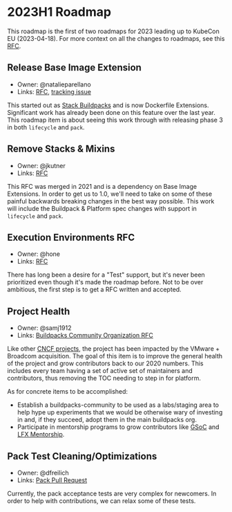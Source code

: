 # 2023H1 Roadmap

This roadmap is the first of two roadmaps for 2023 leading up to KubeCon EU (2023-04-18). For more context on all the changes to roadmaps, see this [RFC](https://github.com/buildpacks/rfcs/blob/main/text/0118-2023H1-roadmap.md).

## Release Base Image Extension
* Owner: @natalieparellano 
* Links: [RFC](https://github.com/buildpacks/rfcs/blob/main/text/0105-dockerfiles.md), [tracking issue](https://github.com/buildpacks/rfcs/issues/224)

This started out as [Stack Buildpacks](https://github.com/buildpacks/rfcs/blob/main/text/0069-stack-buildpacks.md) and is now Dockerfile Extensions. Significant work has already been done on this feature over the last year. This roadmap item is about seeing this work through with releasing phase 3 in both `lifecycle` and `pack`.

## Remove Stacks & Mixins
* Owner: @jkutner
* Links: [RFC](https://github.com/buildpacks/rfcs/blob/main/text/0096-remove-stacks-mixins.md)

This RFC was merged in 2021 and is a dependency on Base Image Extensions. In order to get us to 1.0, we'll need to take on some of these painful backwards breaking changes in the best way possible. This work will include the Buildpack & Platform spec changes with support in `lifecycle` and `pack`.

## Execution Environments RFC
* Owner: @hone
* Links: [RFC](https://github.com/buildpacks/rfcs/pull/274)

There has long been a desire for a "Test" support, but it's never been prioritized even though it's made the roadmap before. Not to be over ambitious, the first step is to get a RFC written and accepted.

## Project Health
* Owner: @samj1912
* Links: [Buildpacks Community Organization RFC](https://github.com/buildpacks/rfcs/pull/273)

Like other [CNCF projects](https://github.com/cncf/toc/issues?q=is%3Aissue+sort%3Aupdated-desc+%22health+of%22+-label%3A%22project+onboarding%22+-label%3A%22sandbox%22+), the project has been impacted by the VMware + Broadcom acquisition. The goal of this item is to improve the general health of the project and grow contributors back to our 2020 numbers. This includes every team having a set of active set of maintainers and contributors, thus removing the TOC needing to step in for platform.

As for concrete items to be accomplished:

* Establish a buildpacks-community to be used as a labs/staging area to help hype up experiments that we would be otherwise wary of investing in and, if they succeed, adopt them in the main buildpacks org.
* Participate in mentorship programs to grow contributors like [GSoC](https://summerofcode.withgoogle.com/) and [LFX Mentorship](https://lfx.linuxfoundation.org/tools/mentorship/).

## Pack Test Cleaning/Optimizations
* Owner: @dfreilich
* Links: [Pack Pull Request](https://github.com/buildpacks/pack/pull/1498)

Currently, the pack acceptance tests are very complex for newcomers. In order to help with contributions, we can relax some of these tests.

